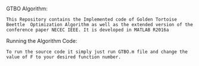 GTBO Algorithm:

`This Repository contains the Implemented code of Golden Tortoise Beettle 
Optimization Algorithm as well as the extended version of the conference paper NECEC IEEE. It is developed in MATLAB R2016a` 


Running the Algorithm Code:

`To run the source code it simply just run GTBO.m file and change the value
of F to your desired function number.`
